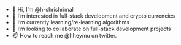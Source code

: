 - 👋 Hi, I’m @h-shrishrimal
- 👀 I’m interested in full-stack development and crypto currencies
- 🌱 I’m currently learning/re-learning algorithms
- 💞️ I’m looking to collaborate on full-stack development projects
- 📫 How to reach me @hheymu on twitter.

<!---
h-shrishrimal/h-shrishrimal is a ✨ special ✨ repository because its `README.md` (this file) appears on your GitHub profile.
You can click the Preview link to take a look at your changes.
--->
